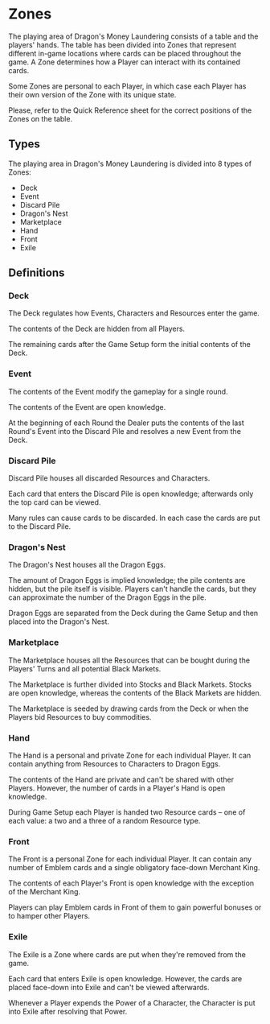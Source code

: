 # Zones

The playing area of Dragon's Money Laundering consists of a table and the players' hands. The table has been divided into Zones that represent different in-game locations where cards can be placed throughout the game. A Zone determines how a Player can interact with its contained cards.

Some Zones are personal to each Player, in which case each Player has their own version of the Zone with its unique state.

Please, refer to the Quick Reference sheet for the correct positions of the Zones on the table.

## Types

The playing area in Dragon's Money Laundering is divided into 8 types of Zones:

* Deck
* Event
* Discard Pile
* Dragon's Nest
* Marketplace
* Hand
* Front
* Exile

## Definitions

### Deck

The Deck regulates how Events, Characters and Resources enter the game.

The contents of the Deck are hidden from all Players.

The remaining cards after the Game Setup form the initial contents of the Deck.

### Event

The contents of the Event modify the gameplay for a single round.

The contents of the Event are open knowledge.

At the beginning of each Round the Dealer puts the contents of the last Round's Event into the Discard Pile and resolves a new Event from the Deck.

### Discard Pile

Discard Pile houses all discarded Resources and Characters.

Each card that enters the Discard Pile is open knowledge; afterwards only the top card can be viewed.

Many rules can cause cards to be discarded. In each case the cards are put to the Discard Pile.

### Dragon's Nest

The Dragon's Nest houses all the Dragon Eggs.

The amount of Dragon Eggs is implied knowledge; the pile contents are hidden, but the pile itself is visible. Players can't handle the cards, but they can approximate the number of the Dragon Eggs in the pile.

Dragon Eggs are separated from the Deck during the Game Setup and then placed into the Dragon's Nest.

### Marketplace

The Marketplace houses all the Resources that can be bought during the Players' Turns and all potential Black Markets.

The Marketplace is further divided into Stocks and Black Markets. Stocks are open knowledge, whereas the contents of the Black Markets are hidden.

The Marketplace is seeded by drawing cards from the Deck or when the Players bid Resources to buy commodities.

### Hand

The Hand is a personal and private Zone for each individual Player. It can contain anything from Resources to Characters to Dragon Eggs.

The contents of the Hand are private and can't be shared with other Players. However, the number of cards in a Player's Hand is open knowledge.

During Game Setup each Player is handed two Resource cards – one of each value: a two and a three of a random Resource type.

### Front

The Front is a personal Zone for each individual Player. It can contain any number of Emblem cards and a single obligatory face-down Merchant King.

The contents of each Player's Front is open knowledge with the exception of the Merchant King.

Players can play Emblem cards in Front of them to gain powerful bonuses or to hamper other Players.

### Exile

The Exile is a Zone where cards are put when they're removed from the game.

Each card that enters Exile is open knowledge. However, the cards are placed face-down into Exile and can't be viewed afterwards.

Whenever a Player expends the Power of a Character, the Character is put into Exile after resolving that Power.
